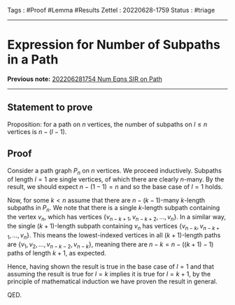 Tags : #Proof #Lemma #Results
Zettel :  20220628-1759
Status : #triage 

-----

# Expression for Number of Subpaths in a Path

**Previous note:** [202206281754 Num Eqns SIR on Path](202206281754%20Num%20Eqns%20SIR%20on%20Path.md)

-----

## Statement to prove

Proposition: for a path on $n$ vertices, the number of subpaths on $l\leq n$ vertices is $n-(l-1)$.

## Proof

Consider a path graph $P_n$ on $n$ vertices. We proceed inductively. Subpaths of length $l=1$ are single vertices, of which there are clearly $n$-many. By the result, we should expect $n-(1-1)=n$ and so the base case of $l=1$ holds.

Now, for some $k<n$ assume that there are $n-(k-1)$-many $k$-length subpaths in $P_n$. We note that there is a single $k$-length subpath containing the vertex $v_n$, which has vertices $\{v_{n-k+1},v_{n-k+2},\dots,v_n\}$. In a similar way, the single $(k+1)$-length subpath containing $v_n$ has vertices $\{v_{n-k},v_{n-k+1},\dots,v_n\}$. This means the lowest-indexed vertices in all $(k+1)$-length paths are $\{v_1,v_2,\dots,v_{n-k-2}, v_{n-k}\}$, meaning there are $n-k=n-((k+1)-1)$ paths of length $k+1$, as expected.

Hence, having shown the result is true in the base case of $l=1$ and that assuming the result is true for $l=k$ implies it is true for $l=k+1$, by the principle of mathematical induction we have proven the result in general.


QED.